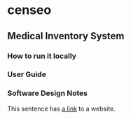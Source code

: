 # censeo

## Medical Inventory System

### How to run it locally

### User Guide

### Software Design Notes

This sentence has [a link](https://nasa.gov) to a website.